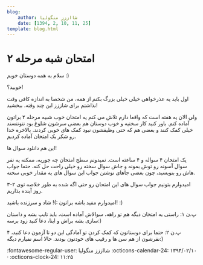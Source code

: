 ```yaml
---
blog:
    author: شااززز منگولیا
    date: [1394, 2, 10, 11, 25]
template: blog.html
---
```

# امتحان شبه مرحله ۲

<div class="cnt">
سلام به همه دوستان خوبم :)<p>خوبید؟!</p>
<p>اول باید یه عذرخواهی خیلی خیلی بزرگ بکنم از همه،‌ من شخصا به اندازه کافی وقت نذاشتم برای شاززز این چند وقته. ببخشید!</p>
<p>ولی الان یه هفته است که واقعا دارم تلاش می کنم یه امتحان خوب شبیه مرحله ۲ براتون آماده کنم. باور کنید کار سختیه و خوب دوستان هم بعضی سرشون شلوغ بود نتونتسند خیلی کمک کنند و بعضی هم که حتی وظیفشون نبود کمک های خوبی کردند. بالاخره خدا رو شکر یک امتحان آماده کردیم. </p>
<p>این هم دانلود سوال ها!</p>
<p>یک امتحان ۴ سواله و ۴ ساعته است. نمیدونم سطح امتحان چه جوریه،‌ ممکنه یه نفر سوال آسونه رو توش بمونه و جاش سوال سخته رو خیلی راحت حل کنه. حتما جواب هاش رو بنویسید، چون بعضی جاهای نوشتن جواب این سوال های یه مقدار خوبی سخته.</p>
<p>امیدوارم بتونیم جواب سوال های این امتحان رو حتی اگه شده به طور خلاصه توی ۲-۳ روز آینده بذاریم.</p>
<p>امیدوارم مفید باشه براتون :)! شاد و سرزنده باشید!‌ :)</p>
<p>پ.ن ۱: راستی یه امتحان دیگه هم تو راهه،‌ سوالاش آماده است،‌ باید تایپ بشه و داستان سازی بشه براش و اینا، دعا کنید زود برسه:)</p>
<p>پ.ن ۲: حتما برای دوستاتون که کمک کردن تو آمادگی این دو تا آزمون دعا کنید، ۴ نفرشون از هم سن ها و رقیب های خودتون بودند. حالا اسم نمیارم دیگه:)</p>
</div>

<div class="blog-info" markdown>
<span class="blog-author">
:fontawesome-regular-user: شااززز منگولیا
</span>
<span class="blog-date">
:octicons-calendar-24: ۱۳۹۴/۰۲/۱۰ · :octicons-clock-24: ۱۱:۲۵
</span>
</div>

